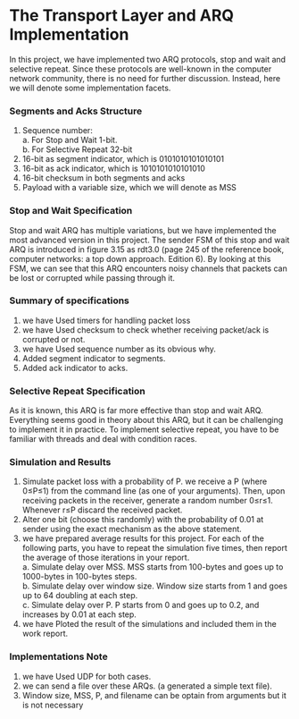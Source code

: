 # The Transport Layer and ARQ Implementation


In this project, we have implemented two ARQ protocols, stop and wait and selective repeat. Since these protocols are well-known in the computer network community, there is no need for further discussion. Instead, here we will denote some implementation facets.

### Segments and Acks Structure
1.	Sequence number:  
  a.	For Stop and Wait 1-bit.  
  b.	For Selective Repeat 32-bit  
2.	16-bit as segment indicator, which is 0101010101010101
3.	16-bit as ack indicator, which is 1010101010101010
4.	16-bit checksum in both segments and acks
5.	Payload with a variable size, which we will denote as MSS


### Stop and Wait Specification
Stop and wait ARQ has multiple variations, but we have implemented the most advanced version in this project. The sender FSM of this stop and wait ARQ is introduced in figure 3.15 as rdt3.0 (page 245 of the reference book, computer networks: a top down approach. Edition 6). By looking at this FSM, we can see that this ARQ encounters noisy channels that packets can be lost or corrupted while passing through it.

### Summary of specifications
1. we have Used timers for handling packet loss
2. we have Used checksum to check whether receiving packet/ack is corrupted or not.
3. we have Used sequence number as its obvious why.
4. Added segment indicator to segments.
5. Added ack indicator to acks.


### Selective Repeat Specification
As it is known, this ARQ is far more effective than stop and wait ARQ. Everything seems good in theory about this ARQ, but it can be challenging to implement it in practice. To implement selective repeat, you have to be familiar with threads and deal with condition races.

### Simulation and Results
1. Simulate packet loss with a probability of P. we receive a P (where 0≤P≤1) from the command line (as one of your arguments). Then, upon receiving packets in the receiver, generate a random number 0≤r≤1. Whenever r≤P discard the received packet.
2. Alter one bit (choose this randomly) with the probability of 0.01 at sender using the exact mechanism as the above statement.
3. we have prepared average results for this project. For each of the following parts, you have to repeat the simulation five times, then report the average of those iterations in your report.  
  a. Simulate delay over MSS. MSS starts from 100-bytes and goes up to 1000-bytes in 100-bytes steps.  
  b. Simulate delay over window size. Window size starts from 1 and goes up to 64 doubling at each step.  
  c. Simulate delay over P. P starts from 0 and goes up to 0.2, and increases by 0.01 at each step.  
7. we have Ploted the result of the simulations and included them in the work report.


### Implementations Note
1. we have Used UDP for both cases.
2. we can send a file over these ARQs. (a generated a simple text file).
3. Window size, MSS, P, and filename can be optain from arguments but it is not necessary
